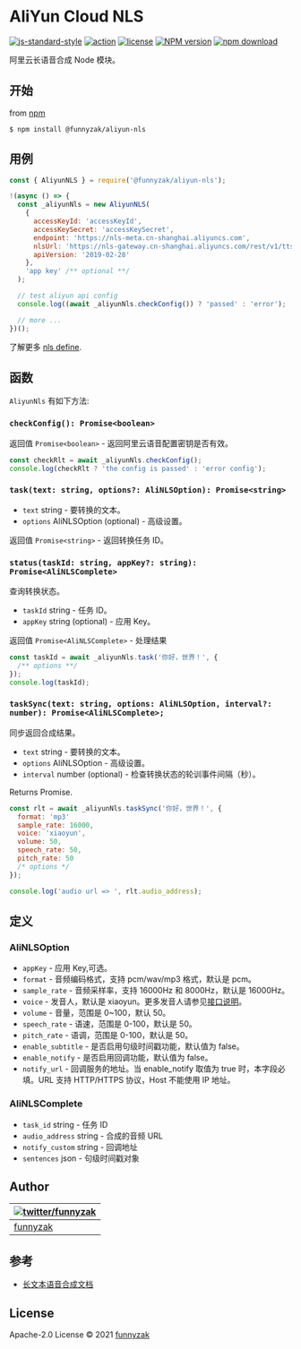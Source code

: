 # AliYun Cloud NLS

[![js-standard-style](https://img.shields.io/badge/code_style-standard-brightgreen.svg)](https://github.com/feross/standard)
[![action][ci-image]][ci-url]
[![license][license-image]][repository-url]
[![NPM version][npm-image]][npm-url]
[![npm download][download-image]][download-url]

[ci-image]: https://img.shields.io/github/workflow/status/funnyzak/aliyun-nls/Node.js%20CI
[ci-url]: https://github.com/funnyzak/aliyun-nls/actions
[license-image]: https://img.shields.io/github/license/funnyzak/aliyun-nls.svg?style=flat-square
[repository-url]: https://github.com/funnyzak/aliyun-nls
[npm-image]: https://img.shields.io/npm/v/@funnyzak/aliyun-nls.svg?style=flat-square
[npm-url]: https://npmjs.org/package/@funnyzak/aliyun-nls
[download-image]: https://img.shields.io/npm/dm/@funnyzak/aliyun-nls.svg?style=flat-square
[download-url]: https://npmjs.org/package/@funnyzak/aliyun-nls

阿里云长语音合成 Node 模块。

## 开始

from [npm](https://github.com/npm/npm)

    $ npm install @funnyzak/aliyun-nls

## 用例

```js
const { AliyunNLS } = require('@funnyzak/aliyun-nls');

!(async () => {
  const _aliyunNls = new AliyunNLS(
    {
      accessKeyId: 'accessKeyId',
      accessKeySecret: 'accessKeySecret',
      endpoint: 'https://nls-meta.cn-shanghai.aliyuncs.com',
      nlsUrl: 'https://nls-gateway.cn-shanghai.aliyuncs.com/rest/v1/tts/async',
      apiVersion: '2019-02-28'
    },
    'app key' /** optional **/
  );

  // test aliyun api config
  console.log((await _aliyunNls.checkConfig()) ? 'passed' : 'error');

  // more ...
})();
```

了解更多 [nls define](lib/nls.d.ts).

## 函数

`AliyunNls` 有如下方法:

### `checkConfig(): Promise<boolean>`

返回值 `Promise<boolean>` - 返回阿里云语音配置密钥是否有效。

```js
const checkRlt = await _aliyunNls.checkConfig();
console.log(checkRlt ? 'the config is passed' : 'error config');
```

### `task(text: string, options?: AliNLSOption): Promise<string>`

- `text` string - 要转换的文本。
- `options` AliNLSOption (optional) - 高级设置。

返回值 `Promise<string>` - 返回转换任务 ID。

### `status(taskId: string, appKey?: string): Promise<AliNLSComplete>`

查询转换状态。

- `taskId` string - 任务 ID。
- `appKey` string (optional) - 应用 Key。

返回值 `Promise<AliNLSComplete>` - 处理结果

```js
const taskId = await _aliyunNls.task('你好，世界！', {
  /** options **/
});
console.log(taskId);
```

### `taskSync(text: string, options: AliNLSOption, interval?: number): Promise<AliNLSComplete>;`

同步返回合成结果。

- `text` string - 要转换的文本。
- `options` AliNLSOption - 高级设置。
- `interval` number (optional) - 检查转换状态的轮训事件间隔（秒）。

Returns Promise<AliNLSComplete>.

```js
const rlt = await _aliyunNls.taskSync('你好，世界！', {
  format: 'mp3'
  sample_rate: 16000,
  voice: 'xiaoyun',
  volume: 50,
  speech_rate: 50,
  pitch_rate: 50
  /* options */
});

console.log('audio url => ', rlt.audio_address);
```

## 定义

### AliNLSOption

- `appKey` - 应用 Key,可选。
- `format` - 音频编码格式，支持 pcm/wav/mp3 格式，默认是 pcm。
- `sample_rate` - 音频采样率，支持 16000Hz 和 8000Hz，默认是 16000Hz。
- `voice` - 发音人，默认是 xiaoyun。更多发音人请参见[接口说明](https://help.aliyun.com/document_detail/130509.htm?spm=a2c4g.11186623.0.0.442a38adeflvK0#topic-2606811)。
- `volume` - 音量，范围是 0~100，默认 50。
- `speech_rate` - 语速，范围是 0-100，默认是 50。
- `pitch_rate` - 语调，范围是 0-100，默认是 50。
- `enable_subtitle` - 是否启用句级时间戳功能，默认值为 false。
- `enable_notify` - 是否启用回调功能，默认值为 false。
- `notify_url` - 回调服务的地址。当 enable_notify 取值为 true 时，本字段必填。URL 支持 HTTP/HTTPS 协议，Host 不能使用 IP 地址。

### AliNLSComplete

- `task_id` string - 任务 ID
- `audio_address` string - 合成的音频 URL
- `notify_custom` string - 回调地址
- `sentences` json - 句级时间戳对象

## Author

| [![twitter/funnyzak](https://s.gravatar.com/avatar/c2437e240644b1317a4a356c6d6253ee?s=70)](https://twitter.com/funnyzak 'Follow @funnyzak on Twitter') |
| ------------------------------------------------------------------------------------------------------------------------------------------------------ |
| [funnyzak](https://yycc.me/)                                                                                                                           |

## 参考

- [长文本语音合成文档](https://help.aliyun.com/document_detail/130509.htm?spm=a2c4g.11186623.0.0.442a38adeflvK0#topic-2606811)

## License

Apache-2.0 License © 2021 [funnyzak](https://github.com/funnyzak)
